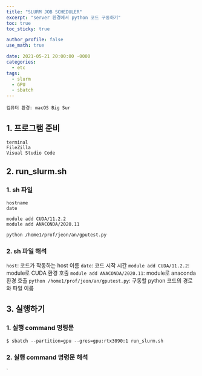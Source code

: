 ```yaml
---
title: "SLURM JOB SCHEDULER"
excerpt: "server 환경에서 python 코드 구동하기"
toc: true
toc_sticky: true

author_profile: false
use_math: true

date: 2021-05-21 20:00:00 -0000
categories: 
  - etc
tags:
  - slurm
  - GPU
  - sbatch
---
```


	컴퓨터 환경: macOS Big Sur

## 1. 프로그램 준비

```
terminal
FileZilla
Visual Studio Code
```

## 2. run_slurm.sh

### 1. sh 파일
```
hostname
date

module add CUDA/11.2.2
module add ANACONDA/2020.11

python /home1/prof/jeon/an/gputest.py
```

### 2. sh 파일 해석

`host`: 코드가 작동하는 host 이름
`date`: 코드 시작 시간
`module add CUDA/11.2.2`: module로 CUDA 환경 호출
`module add ANACONDA/2020.11`: module로 anaconda 환경 호출
`python /home1/prof/jeon/an/gputest.py`: 구동할 python 코드의 경로와 파일 이름

## 3. 실행하기

### 1. 실행 command 명령문
```
$ sbatch --partition=gpu --gres=gpu:rtx3090:1 run_slurm.sh
```

### 2. 실행 command 명령문 해석 

`
<!--stackedit_data:
eyJoaXN0b3J5IjpbNDEwOTM3MjY3XX0=
-->